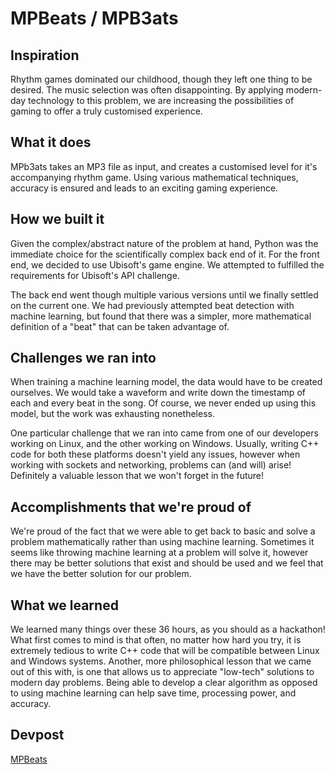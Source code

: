 # MPBeats / MPB3ats
## Inspiration
Rhythm games dominated our childhood, though they left one thing to be desired. The music selection was often disappointing. By applying modern-day technology to this problem, we are increasing the possibilities of gaming to offer a truly customised experience.

## What it does
MPb3ats takes an MP3 file as input, and creates a customised level for it's accompanying rhythm game. Using various mathematical techniques, accuracy is ensured and leads to an exciting gaming experience.

## How we built it
Given the complex/abstract nature of the problem at hand, Python was the immediate choice for the scientifically complex back end of it. For the front end, we decided to use Ubisoft's game engine. We attempted to fulfilled the requirements for Ubisoft's API challenge.

The back end went though multiple various versions until we finally settled on the current one. We had previously attempted beat detection with machine learning, but found that there was a simpler, more mathematical definition of a "beat" that can be taken advantage of.

## Challenges we ran into
When training a machine learning model, the data would have to be created ourselves. We would take a waveform and write down the timestamp of each and every beat in the song. Of course, we never ended up using this model, but the work was exhausting nonetheless.

One particular challenge that we ran into came from one of our developers working on Linux, and the other working on Windows. Usually, writing C++ code for both these platforms doesn't yield any issues, however when working with sockets and networking, problems can (and will) arise! Definitely a valuable lesson that we won't forget in the future!

## Accomplishments that we're proud of
We're proud of the fact that we were able to get back to basic and solve a problem mathematically rather than using machine learning. Sometimes it seems like throwing machine learning at a problem will solve it, however there may be better solutions that exist and should be used and we feel that we have the better solution for our problem.

## What we learned
We learned many things over these 36 hours, as you should as a hackathon! What first comes to mind is that often, no matter how hard you try, it is extremely tedious to write C++ code that will be compatible between Linux and Windows systems. Another, more philosophical lesson that we came out of this with, is one that allows us to appreciate "low-tech" solutions to modern day problems. Being able to develop a clear algorithm as opposed to using machine learning can help save time, processing power, and accuracy.

## Devpost
[MPBeats](https://devpost.com/software/mpbeats)
